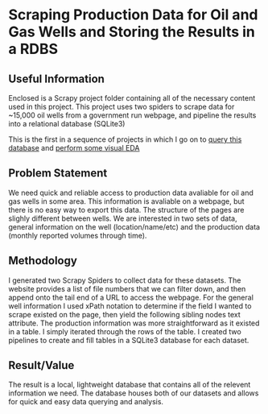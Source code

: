 # Scraping Production Data for Oil and Gas Wells and Storing the Results in a RDBS

## Useful Information

Enclosed is a Scrapy project folder containing all of the necessary content used in this project. 
This project uses two spiders to scrape data for ~15,000 oil wells from a government run webpage, and pipeline the results into a relational database (SQLite3)

This is the first in a sequence of projects in which I go on to [query this database](https:linkhere) and [perform some visual EDA](https://linkhere2)

## Problem Statement

We need quick and reliable access to production data avaliable for oil and gas wells in some area. 
This information is avaliable on a webpage, but there is no easy way to export this data. 
The structure of the pages are slighly different between wells. We are interested in two sets of data, general information on the well (location/name/etc)
and the production data (monthly reported volumes through time).

## Methodology

I generated two Scrapy Spiders to collect data for these datasets. 
The website provides a list of file numbers that we can filter down, and then append onto the tail end of a URL to access the webpage.
For the general well information I used xPath notation to determine if the field I wanted to scrape existed on the page, then yield the following sibling nodes text attribute. 
The production information was more straightforward as it existed in a table. I simply iterated through the rows of the table.
I created two pipelines to create and fill tables in a SQLite3 database for each dataset.

## Result/Value

The result is a local, lightweight database that contains all of the relevent information we need. 
The database houses both of our datasets and allows for quick and easy data querying and analysis. 
